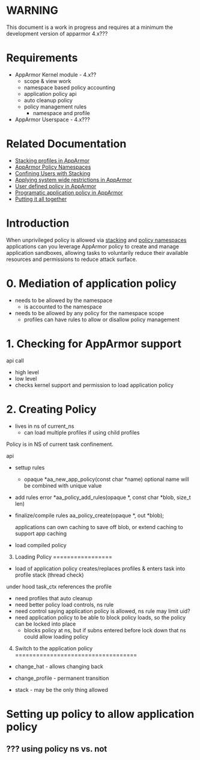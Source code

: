 WARNING
=======

This document is a work in progress and requires at a minimum the
development version of apparmor 4.x???

Requirements
============

-   AppArmor Kernel module - 4.x??
    - scope & view work
    - namespace based policy accounting
    - application policy api
    - auto cleanup policy
    - policy management rules
      - namespace and profile
-   AppArmor Userspace - 4.x???

Related Documentation
=====================

-   [Stacking profiles in AppArmor](AppArmorStacking)
-   [AppArmor Policy Namespaces](AppArmorNamespaces)
-   [Confining Users with Stacking](StackingConfiningUsers)
-   [Applying system wide restrictions in AppArmor](AppArmorSystemWideRestrictions)
-   [User defined policy in AppArmor](AppArmorUserDefinedPolicy)
-   [Programatic application policy in AppArmor](AppArmorProgramaticApplicationPolicy)
-   [Putting it all together](AppArmorStackingAndNSFullPolicy)

Introduction
============

When unprivileged policy is allowed via [stacking](AppArmorStacking)
and [policy namespaces](AppArmorNamespaces) applications can you
leverage AppArmor policy to create and manage application sandboxes, allowing tasks to voluntarily
reduce their available resources and permissions to reduce attack
surface.

# 0. Mediation of application policy
- needs to be allowed by the namespace
  - is accounted to the namespace
- needs to be allowed by any policy for the namespace scope
  - profiles can have rules to allow or disallow policy management

# 1. Checking for AppArmor support

api call
- high level
- low level
- checks kernel support and permission to load application policy

# 2. Creating Policy

- lives in ns of current_ns
  - can load multiple profiles if using child profiles

Policy is in NS of current task confinement.

api
- settup rules
  - opaque *aa_new_app_policy(const char *name)
        optional name will be combined with unique value
- add rules
     error *aa_policy_add_rules(opaque *, const char *blob, size_t len)

- finalize/compile rules
     aa_policy_create(opaque *, out *blob);

     applications can own caching to save off blob, or extend caching to support app caching

- load compiled policy



3. Loading Policy
=================
- load of application policy creates/replaces profiles & enters task into profile stack (thread check)


under hood task_ctx references the profile
- need profiles that auto cleanup
- need better policy load controls, ns rule
- need control saying application policy is allowed, ns rule may limit uid?
- need application policy to be able to block policy loads, so the policy can be locked into place
  - blocks policy at ns, but if subns entered before lock down that ns could allow loading policy






4. Switch to the application policy
===================================

-   change\_hat - allows changing back

-   change\_profile - permanent transition

-   stack - may be the only thing allowed

Setting up policy to allow application policy
=============================================

??? using policy ns vs. not
---------------------------
